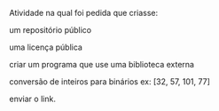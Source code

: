 Atividade na qual foi pedida que criasse:

um repositório público

uma licença pública

criar um programa que use uma biblioteca externa

conversão de inteiros para binários ex: [32, 57, 101, 77]

enviar o link.
